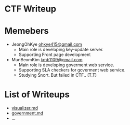 CTF Writeup
===========

# Memebers

- JeongOhKye <ohkye415@gmail.com>
    * Main role is developing key-update server.
    * Supporting Front page development
- MunBeomKim <kmb1109@gmail.com>
    * Main role is developing goverment web service.
    * Supporting SLA checkers for goverment web service.
    * Studying Snort. But failed in CTF.. (T.T)

# List of Writeups

- [visualizer.md](visualizer.md)
- [government.md](government.md)
- ...
